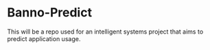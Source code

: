 Banno-Predict
=============

This will be a repo used for an intelligent systems project that aims to predict application usage.
